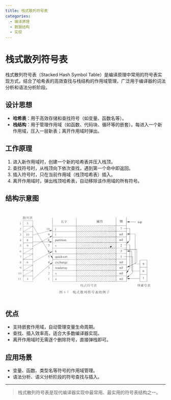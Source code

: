 ```yaml
---
title: 栈式散列符号表
categories:
  - 编译原理
  - 数据结构
  - 实现
---
```


# 栈式散列符号表

栈式散列符号表（Stacked Hash Symbol Table）是编译原理中常用的符号表实现方式，结合了哈希表的高效查找与栈结构的作用域管理，广泛用于编译器的词法分析和语法分析阶段。

## 设计思想
- **哈希表**：用于高效存储和查找符号（如变量、函数名等）。
- **栈结构**：用于管理作用域（如函数、代码块、循环等的嵌套）。每进入一个新作用域，压入一层新表；离开作用域时弹出。

## 工作原理
1. 进入新作用域时，创建一个新的哈希表并压入栈顶。
2. 查找符号时，从栈顶向下依次查找，遇到第一个命中即返回。
3. 插入符号时，只在当前作用域（栈顶哈希表）插入。
4. 离开作用域时，弹出栈顶哈希表，自动移除该作用域的所有符号。

## 结构示意图

![栈式散列符号表结构](image-1.png)

## 优点
- 支持嵌套作用域，自动管理变量生命周期。
- 查找、插入效率高，适合大多数编译器实现。
- 离开作用域时无需逐个删除符号，直接弹栈即可。

## 应用场景
- 变量、函数、类型名等符号的作用域管理。
- 语法分析、语义分析阶段的符号查找与插入。

---

> 栈式散列符号表是现代编译器实现中最常用、最实用的符号表结构之一。
